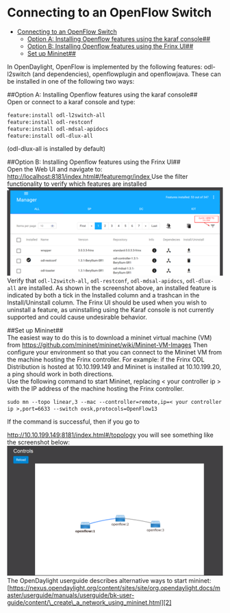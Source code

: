 # Connecting to an OpenFlow Switch

<!-- TOC START min:1 max:3 link:true update:true -->
- [Connecting to an OpenFlow Switch](#connecting-to-an-openflow-switch)
  - [Option A: Installing Openflow features using the karaf console##](#option-a-installing-openflow-features-using-the-karaf-console)
  - [Option B: Installing Openflow features using the Frinx UI##](#option-b-installing-openflow-features-using-the-frinx-ui)
  - [Set up Mininet##](#set-up-mininet)

<!-- TOC END -->

In OpenDaylight, OpenFlow is implemented by the following features: odl-l2switch (and dependencies), openflowplugin and openflowjava. These can be installed in one of the following two ways:

##Option A: Installing Openflow features using the karaf console##  
Open or connect to a karaf console and type:

    feature:install odl-l2switch-all  
    feature:install odl-restconf  
    feature:install odl-mdsal-apidocs  
    feature:install odl-dlux-all  


(odl-dlux-all is installed by default)

##Option B: Installing Openflow features using the Frinx UI##  
Open the Web UI and navigate to: [http://localhost:8181/index.html#/featuremgr/index ][1]Use the filter functionality to verify which features are installed ![image](1-1030x422.png)
Verify that `odl-l2switch-all`, `odl-restconf`, `odl-mdsal-apidocs`, `odl-dlux-all` are installed. As shown in the screenshot above, an installed feature is indicated by both a tick in the Installed column and a trashcan in the Install/Uninstall column. The Frinx UI should be used when you wish to uninstall a feature, as uninstalling using the Karaf console is not currently supported and could cause undesirable behavior.

##Set up Mininet##  
The easiest way to do this is to download a mininet virtual machine (VM) from <https://github.com/mininet/mininet/wiki/Mininet-VM-Images> Then configure your environment so that you can connect to the Mininet VM from the machine hosting the Frinx controller. For example: if the Frinx ODL Distribution is hosted at 10.10.199.149 and Mininet is installed at 10.10.199.20, a ping should work in both directions.  
Use the following command to start Mininet, replacing < your controller ip > with the IP address of the machine hosting the Frinx controller.

    sudo mn --topo linear,3 --mac --controller=remote,ip=< your controller ip >,port=6633 --switch ovsk,protocols=OpenFlow13  


If the command is successful, then if you go to

<http://10.10.199.149:8181/index.html#/topology> you will see something like the screenshot below: ![image2](2-1030x620.png)
The OpenDaylight userguide describes alternative ways to start mininet: [https://nexus.opendaylight.org/content/sites/site/org.opendaylight.docs/master/userguide/manuals/userguide/bk-user-guide/content/\_create\_a_network_using_mininet.html][2]

 [1]: http://localhost:8181/index.html#/featuremgr/index
 [2]: https://nexus.opendaylight.org/content/sites/site/org.opendaylight.docs/master/userguide/manuals/userguide/bk-user-guide/content/_create_a_network_using_mininet.html
